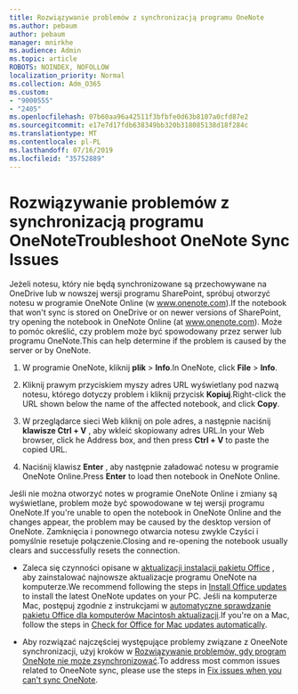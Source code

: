 ```yaml
---
title: Rozwiązywanie problemów z synchronizacją programu OneNote
ms.author: pebaum
author: pebaum
manager: mnirkhe
ms.audience: Admin
ms.topic: article
ROBOTS: NOINDEX, NOFOLLOW
localization_priority: Normal
ms.collection: Adm_O365
ms.custom:
- "9000555"
- "2405"
ms.openlocfilehash: 07b60aa96a42511f3bfbfe0d63b8107a0cfd87e2
ms.sourcegitcommit: e17e7d17fdb638349bb320b318085138d18f284c
ms.translationtype: MT
ms.contentlocale: pl-PL
ms.lasthandoff: 07/16/2019
ms.locfileid: "35752889"
---
```

# <a name="troubleshoot-onenote-sync-issues"></a><span data-ttu-id="80407-102">Rozwiązywanie problemów z synchronizacją programu OneNote</span><span class="sxs-lookup"><span data-stu-id="80407-102">Troubleshoot OneNote Sync Issues</span></span>

<span data-ttu-id="80407-103">Jeżeli notesu, który nie będą synchronizowane są przechowywane na OneDrive lub w nowszej wersji programu SharePoint, spróbuj otworzyć notesu w programie OneNote Online (w www.onenote.com).</span><span class="sxs-lookup"><span data-stu-id="80407-103">If the notebook that won't sync is stored on OneDrive or on newer versions of SharePoint, try opening the notebook in OneNote Online (at www.onenote.com).</span></span> <span data-ttu-id="80407-104">Może to pomóc określić, czy problem może być spowodowany przez serwer lub programu OneNote.</span><span class="sxs-lookup"><span data-stu-id="80407-104">This can help determine if the problem is caused by the server or by OneNote.</span></span>

1. <span data-ttu-id="80407-105">W programie OneNote, kliknij **plik** > **Info**.</span><span class="sxs-lookup"><span data-stu-id="80407-105">In OneNote, click **File** > **Info**.</span></span>

2. <span data-ttu-id="80407-106">Kliknij prawym przyciskiem myszy adres URL wyświetlany pod nazwą notesu, którego dotyczy problem i kliknij przycisk **Kopiuj**.</span><span class="sxs-lookup"><span data-stu-id="80407-106">Right-click the URL shown below the name of the affected notebook, and click **Copy**.</span></span>

3. <span data-ttu-id="80407-107">W przeglądarce sieci Web kliknij on pole adres, a następnie naciśnij **klawisze Ctrl + V** , aby wkleić skopiowany adres URL.</span><span class="sxs-lookup"><span data-stu-id="80407-107">In your Web browser, click he Address box, and then press **Ctrl + V** to paste the copied URL.</span></span>

4. <span data-ttu-id="80407-108">Naciśnij klawisz **Enter** , aby następnie załadować notesu w programie OneNote Online.</span><span class="sxs-lookup"><span data-stu-id="80407-108">Press **Enter** to load then notebook in OneNote Online.</span></span>

<span data-ttu-id="80407-109">Jeśli nie można otworzyć notes w programie OneNote Online i zmiany są wyświetlane, problem może być spowodowane w tej wersji programu OneNote.</span><span class="sxs-lookup"><span data-stu-id="80407-109">If you're unable to open the notebook in OneNote Online and the changes appear, the problem may be caused by the desktop version of OneNote.</span></span> <span data-ttu-id="80407-110">Zamknięcia i ponownego otwarcia notesu zwykle Czyści i pomyślnie resetuje połączenie.</span><span class="sxs-lookup"><span data-stu-id="80407-110">Closing and re-opening the notebook usually clears and successfully resets the connection.</span></span>

* <span data-ttu-id="80407-111">Zaleca się czynności opisane w [aktualizacji instalacji pakietu Office](https://support.office.com/article/Install-Office-updates-2ab296f3-7f03-43a2-8e50-46de917611c5) , aby zainstalować najnowsze aktualizacje programu OneNote na komputerze.</span><span class="sxs-lookup"><span data-stu-id="80407-111">We recommend following the steps in [Install Office updates](https://support.office.com/article/Install-Office-updates-2ab296f3-7f03-43a2-8e50-46de917611c5) to install the latest OneNote updates on your PC.</span></span> <span data-ttu-id="80407-112">Jeśli na komputerze Mac, postępuj zgodnie z instrukcjami w [automatyczne sprawdzanie pakietu Office dla komputerów Macintosh aktualizacji](https://support.office.com/article/update-office-for-mac-automatically-bfd1e497-c24d-4754-92ab-910a4074d7c1).</span><span class="sxs-lookup"><span data-stu-id="80407-112">If you're on a Mac, follow the steps in [Check for Office for Mac updates automatically](https://support.office.com/article/update-office-for-mac-automatically-bfd1e497-c24d-4754-92ab-910a4074d7c1).</span></span>

* <span data-ttu-id="80407-113">Aby rozwiązać najczęściej występujące problemy związane z OneeNote synchronizacji, użyj kroków w [Rozwiązywanie problemów, gdy program OneNote nie może zsynchronizować](https://support.office.com/article/Fix-issues-when-you-can-t-sync-OneNote-299495ef-66d1-448f-90c1-b785a6968d45).</span><span class="sxs-lookup"><span data-stu-id="80407-113">To address most common issues related to OneeNote sync, please use the steps in [Fix issues when you can't sync OneNote](https://support.office.com/article/Fix-issues-when-you-can-t-sync-OneNote-299495ef-66d1-448f-90c1-b785a6968d45).</span></span>
